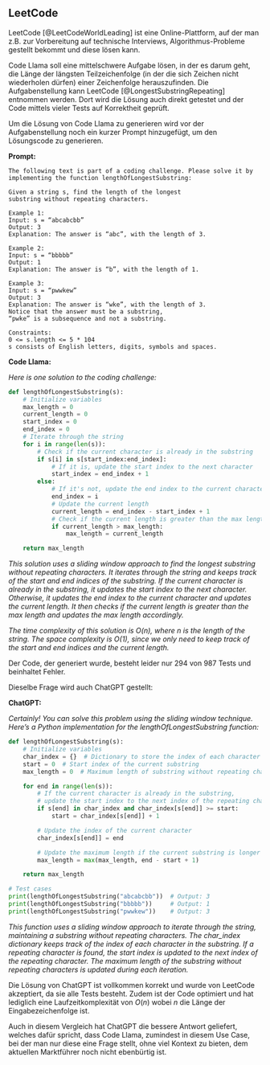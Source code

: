 ## LeetCode

LeetCode [@LeetCodeWorldLeading] ist eine Online-Plattform, auf der man z.B. zur Vorbereitung
auf technische Interviews, Algorithmus-Probleme gestellt bekommt und diese lösen kann.

Code Llama soll eine mittelschwere Aufgabe lösen, in der es darum geht,
die Länge der längsten Teilzeichenfolge (in der die sich Zeichen nicht wiederholen
dürfen) einer Zeichenfolge herauszufinden. Die Aufgabenstellung kann
LeetCode [@LongestSubstringRepeating] entnommen werden. Dort wird die Lösung auch direkt getestet und der Code mittels vieler Tests auf Korrektheit geprüft.

Um die Lösung von Code Llama zu generieren wird vor der Aufgabenstellung noch ein
kurzer Prompt hinzugefügt, um den Lösungscode zu generieren.

**Prompt:**

`The following text is part of a coding challenge. Please solve it by implementing the function lengthOfLongestSubstring:`

```
Given a string s, find the length of the longest
substring without repeating characters.
```

```
Example 1:
Input: s = “abcabcbb”
Output: 3
Explanation: The answer is “abc”, with the length of 3.

Example 2:
Input: s = “bbbbb”
Output: 1
Explanation: The answer is “b”, with the length of 1.

Example 3:
Input: s = “pwwkew”
Output: 3
Explanation: The answer is “wke”, with the length of 3.
Notice that the answer must be a substring,
“pwke” is a subsequence and not a substring.

Constraints:
0 <= s.length <= 5 * 104
s consists of English letters, digits, symbols and spaces.
```

**Code Llama:**

_Here is one solution to the coding challenge:_

```python
def lengthOfLongestSubstring(s):
    # Initialize variables
    max_length = 0
    current_length = 0
    start_index = 0
    end_index = 0
    # Iterate through the string
    for i in range(len(s)):
        # Check if the current character is already in the substring
        if s[i] in s[start_index:end_index]:
            # If it is, update the start index to the next character
            start_index = end_index + 1
        else:
            # If it's not, update the end index to the current character
            end_index = i
            # Update the current length
            current_length = end_index - start_index + 1
            # Check if the current length is greater than the max length
            if current_length > max_length:
                max_length = current_length

    return max_length
```

_This solution uses a sliding window approach to find the longest substring without repeating characters. It iterates through the string and keeps track of the start and end indices of the substring. If the current character is already in the substring, it updates the start index to the next character. Otherwise, it updates the end index to the current character and updates the current length. It then checks if the current length is greater than the max length and updates the max length accordingly._

_The time complexity of this solution is O(n), where n is the length of the string. The space complexity is O(1), since we only need to keep track of the start and end indices and the current length._

Der Code, der generiert wurde, besteht leider
nur 294 von 987 Tests und beinhaltet Fehler.

Dieselbe Frage wird auch ChatGPT gestellt:

**ChatGPT:**

_Certainly! You can solve this problem using the sliding window technique. Here’s a Python implementation for the lengthOfLongestSubstring function:_

```python
def lengthOfLongestSubstring(s):
    # Initialize variables
    char_index = {}  # Dictionary to store the index of each character
    start = 0  # Start index of the current substring
    max_length = 0  # Maximum length of substring without repeating characters

    for end in range(len(s)):
        # If the current character is already in the substring,
        # update the start index to the next index of the repeating character
        if s[end] in char_index and char_index[s[end]] >= start:
            start = char_index[s[end]] + 1

        # Update the index of the current character
        char_index[s[end]] = end

        # Update the maximum length if the current substring is longer
        max_length = max(max_length, end - start + 1)

    return max_length

# Test cases
print(lengthOfLongestSubstring("abcabcbb"))  # Output: 3
print(lengthOfLongestSubstring("bbbbb"))     # Output: 1
print(lengthOfLongestSubstring("pwwkew"))    # Output: 3
```

_This function uses a sliding window approach to iterate through the string, maintaining a substring without repeating characters. The char_index dictionary keeps track of the index of each character in the substring. If a repeating character is found, the start index is updated to the next index of the repeating character. The maximum length of the substring without repeating characters is updated during each iteration._

Die Lösung von ChatGPT ist vollkommen korrekt und wurde von LeetCode akzeptiert,
da sie alle Tests besteht. Zudem ist der Code optimiert und
hat lediglich eine Laufzeitkomplexität von $O(n)$ wobei $n$ die Länge der
Eingabezeichenfolge ist.

Auch in diesem Vergleich hat ChatGPT die bessere Antwort geliefert,
welches dafür spricht, dass Code Llama, zumindest in diesem
Use Case, bei der man nur diese eine Frage stellt, ohne viel Kontext zu bieten,
dem aktuellen Marktführer noch nicht ebenbürtig ist.
